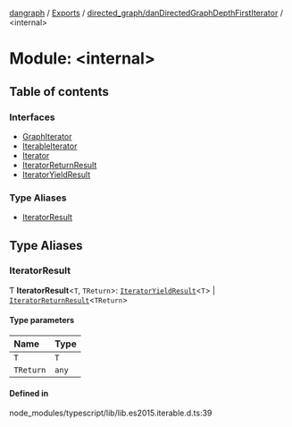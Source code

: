 [dangraph](../README.md) / [Exports](../modules.md) / [directed_graph/danDirectedGraphDepthFirstIterator](directed_graph_danDirectedGraphDepthFirstIterator.md) / \<internal\>

# Module: \<internal\>

## Table of contents

### Interfaces

- [GraphIterator](../interfaces/directed_graph_danDirectedGraphDepthFirstIterator._internal_.GraphIterator.md)
- [IterableIterator](../interfaces/directed_graph_danDirectedGraphDepthFirstIterator._internal_.IterableIterator.md)
- [Iterator](../interfaces/directed_graph_danDirectedGraphDepthFirstIterator._internal_.Iterator.md)
- [IteratorReturnResult](../interfaces/directed_graph_danDirectedGraphDepthFirstIterator._internal_.IteratorReturnResult.md)
- [IteratorYieldResult](../interfaces/directed_graph_danDirectedGraphDepthFirstIterator._internal_.IteratorYieldResult.md)

### Type Aliases

- [IteratorResult](directed_graph_danDirectedGraphDepthFirstIterator._internal_.md#iteratorresult)

## Type Aliases

### IteratorResult

Ƭ **IteratorResult**\<`T`, `TReturn`\>: [`IteratorYieldResult`](../interfaces/directed_graph_danDirectedGraphDepthFirstIterator._internal_.IteratorYieldResult.md)\<`T`\> \| [`IteratorReturnResult`](../interfaces/directed_graph_danDirectedGraphDepthFirstIterator._internal_.IteratorReturnResult.md)\<`TReturn`\>

#### Type parameters

| Name      | Type  |
| :-------- | :---- |
| `T`       | `T`   |
| `TReturn` | `any` |

#### Defined in

node_modules/typescript/lib/lib.es2015.iterable.d.ts:39
